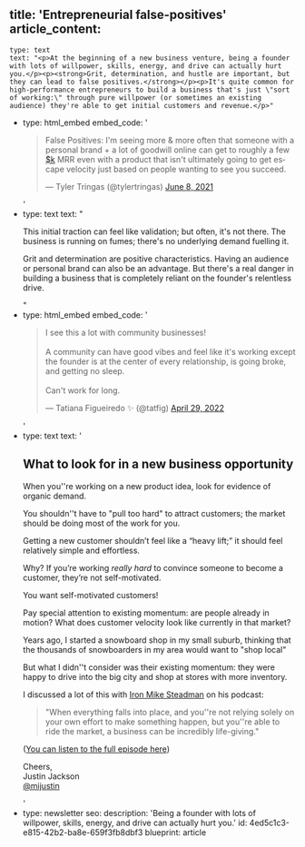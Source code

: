 title: 'Entrepreneurial false-positives'
article_content:
  -
    type: text
    text: "<p>At the beginning of a new business venture, being a founder with lots of willpower, skills, energy, and drive can actually hurt you.</p><p><strong>Grit, determination, and hustle are important, but they can lead to false positives.</strong></p><p>It's quite common for high-performance entrepreneurs to build a business that's just \"sort of working:\" through pure willpower (or sometimes an existing audience) they're able to get initial customers and revenue.</p>"
  -
    type: html_embed
    embed_code: '<blockquote class="twitter-tweet tw-align-center"><p lang="en" dir="ltr">False Positives: I&#39;m seeing more &amp; more often that someone with a personal brand + a lot of goodwill online can get to roughly a few <a href="https://twitter.com/search?q=%24k&amp;src=ctag&amp;ref_src=twsrc%5Etfw">$k</a> MRR even with a product that isn&#39;t ultimately going to get escape velocity just based on people wanting to see you succeed.</p>&mdash; Tyler Tringas (@tylertringas) <a href="https://twitter.com/tylertringas/status/1402276241655439379?ref_src=twsrc%5Etfw">June 8, 2021</a></blockquote> <script async src="https://platform.twitter.com/widgets.js" charset="utf-8"></script>'
  -
    type: text
    text: "<p>This initial traction can feel like validation; but often, it's not there. The business is running on fumes; there's no underlying demand fuelling it.</p><p>Grit and determination are positive characteristics. Having an audience or personal brand can also be an advantage. But there's a real danger in building a business that is completely reliant on the founder's relentless drive.</p>"
  -
    type: html_embed
    embed_code: '<blockquote class="twitter-tweet tw-align-center" data-conversation="none"><p lang="en" dir="ltr">I see this a lot with community businesses!<br><br>A community can have good vibes and feel like it&#39;s working except the founder is at the center of every relationship, is going broke, and getting no sleep. <br><br>Can&#39;t work for long.</p>&mdash; Tatiana Figueiredo ✨ (@tatfig) <a href="https://twitter.com/tatfig/status/1520101242525130753?ref_src=twsrc%5Etfw">April 29, 2022</a></blockquote> <script async src="https://platform.twitter.com/widgets.js" charset="utf-8"></script>'
  -
    type: text
    text: '<h2>What to look for in a new business opportunity </h2><p>When you''re working on a new product idea, look for evidence of organic demand.</p><p>You shouldn''t have to "pull too hard" to attract customers; the market should be doing most of the work for you.</p><p>Getting a new customer shouldn’t feel like a “heavy lift;” it should feel relatively simple and effortless.</p><p>Why? If you’re working <em>really hard</em> to convince someone to become a customer, they’re not self-motivated.</p><p>You want self-motivated customers!</p><p>Pay special attention to existing momentum: are people already in motion? What does customer velocity look like currently in that market?</p><p>Years ago, I started a snowboard shop in my small suburb, thinking that the thousands of snowboarders in my area would want to "shop local"</p><p>But what I didn''t consider was their existing momentum: they were happy to drive into the big city and shop at stores with more inventory.</p><p>I discussed a lot of this with <a href="https://twitter.com/IronMikeBVE">Iron Mike Steadman</a> on his podcast: </p><blockquote><p>"When everything falls into place, and you''re not relying solely on your own effort to make something happen, but you''re able to ride the market, a business can be incredibly life-giving."</p></blockquote><p>(<a href="https://share.transistor.fm/s/4b141369">You can listen to the full episode here</a>)</p><p>Cheers,<br>Justin Jackson<br><a href="https://twitter.com/mijustin">@mijustin</a></p>'
  -
    type: newsletter
seo:
  description: 'Being a founder with lots of willpower, skills, energy, and drive can actually hurt you.'
id: 4ed5c1c3-e815-42b2-ba8e-659f3fb8dbf3
blueprint: article
